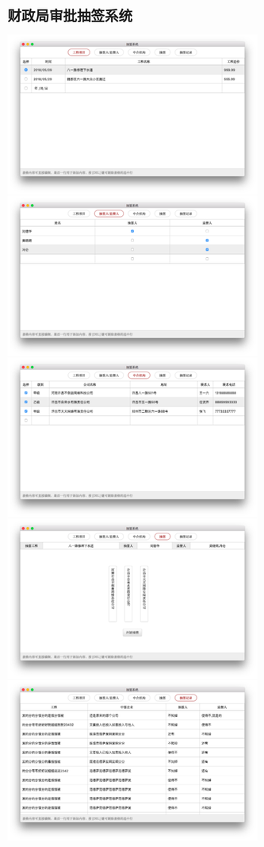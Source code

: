 # 财政局审批抽签系统
![](https://github.com/gougoushan/wangdan/blob/master/screenshots/p1.png)
![](https://github.com/gougoushan/wangdan/blob/master/screenshots/p2.png)
![](https://github.com/gougoushan/wangdan/blob/master/screenshots/p3.png)
![](https://github.com/gougoushan/wangdan/blob/master/screenshots/p4.png)
![](https://github.com/gougoushan/wangdan/blob/master/screenshots/p5.png)
